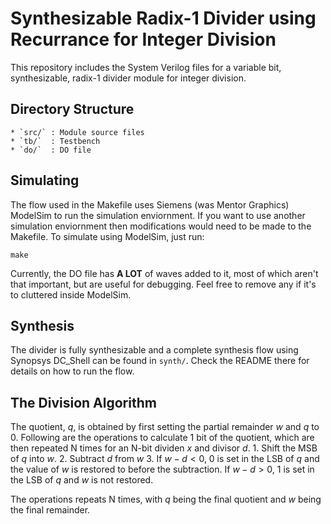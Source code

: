 # Synthesizable Radix-1 Divider using Recurrance for Integer Division

This repository includes the System Verilog files for a variable bit,
synthesizable, radix-1 divider module for integer division.

## Directory Structure
    * `src/` : Module source files
    * `tb/`  : Testbench
    * `do/`  : DO file

## Simulating
The flow used in the Makefile uses Siemens (was Mentor Graphics)
ModelSim to run the simulation enviornment. If you want to use another
simulation enviornment then modifications would need to be made to the Makefile.
To simulate using ModelSim, just run:

```
make
```


Currently, the DO file has **A LOT** of waves added to it, most of which aren't
that important, but are useful for debugging. Feel free to remove any if it's
to cluttered inside ModelSim.

## Synthesis
The divider is fully synthesizable and a complete synthesis flow using Synopsys
DC_Shell can be found in `synth/`. Check the README there for details on how to
run the flow.

## The Division Algorithm
The quotient, $q$, is obtained by first setting the partial remainder $w$ and
$q$ to 0. Following are the operations to calculate 1 bit of the quotient, which
are then repeated N times for an N-bit dividen $x$ and divisor $d$. 
    1. Shift the MSB of $q$ into $w$. 
    2. Subtract $d$ from $w$
    3. If $w-d < 0$, 0 is set in the LSB of $q$ and the value of $w$ is
       restored to before the subtraction. If $w-d > 0$, 1 is set in the LSB of
       $q$ and $w$ is not restored.

The operations repeats N times, with $q$ being the final quotient and $w$ being
the final remainder.


